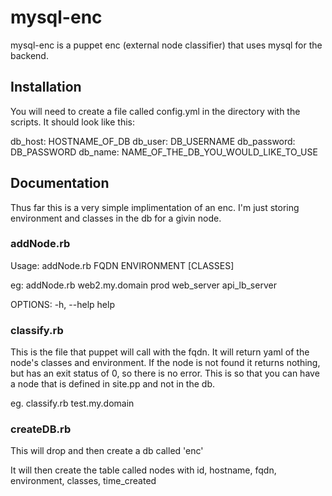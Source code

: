 mysql-enc
=========

mysql-enc is a puppet enc (external node classifier) that uses mysql for the backend.

## Installation

You will need to create a file called config.yml in the directory with the scripts.  It should look like this:

db_host: HOSTNAME_OF_DB
db_user: DB_USERNAME
db_password: DB_PASSWORD
db_name: NAME_OF_THE_DB_YOU_WOULD_LIKE_TO_USE


## Documentation

Thus far this is a very simple implimentation of an enc.  I'm just storing environment and classes in the db for a givin node.

### addNode.rb
Usage: addNode.rb FQDN ENVIRONMENT [CLASSES]

eg: addNode.rb web2.my.domain prod web_server api_lb_server

OPTIONS:
    -h, --help                       help

### classify.rb
This is the file that puppet will call with the fqdn.  It will return yaml of the node's classes and environment.  If the node is not found it returns nothing, but has an exit status of 0, so there is no error.  This is so that you can have a node that is defined in site.pp and not in the db.

eg. classify.rb test.my.domain

### createDB.rb
This will drop and then create a db called 'enc'

It will then create the table called nodes with id, hostname, fqdn, environment, classes, time_created
